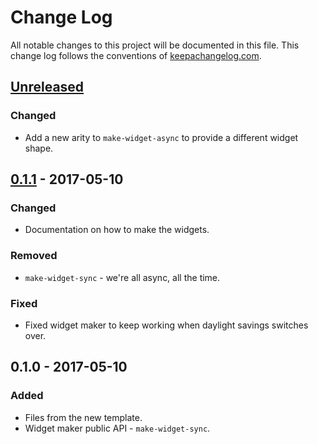 # Change Log
All notable changes to this project will be documented in this file. This change log follows the conventions of [keepachangelog.com](http://keepachangelog.com/).

## [Unreleased]
### Changed
- Add a new arity to `make-widget-async` to provide a different widget shape.

## [0.1.1] - 2017-05-10
### Changed
- Documentation on how to make the widgets.

### Removed
- `make-widget-sync` - we're all async, all the time.

### Fixed
- Fixed widget maker to keep working when daylight savings switches over.

## 0.1.0 - 2017-05-10
### Added
- Files from the new template.
- Widget maker public API - `make-widget-sync`.

[Unreleased]: https://github.com/your-name/arduinofun/compare/0.1.1...HEAD
[0.1.1]: https://github.com/your-name/arduinofun/compare/0.1.0...0.1.1
